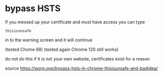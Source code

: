 # bypass HSTS 

If you messed up your certificate and _must_ have access you can type

```
thisisunsafe
```
in to the warning screen and it will continue

(tested Chome 68)
(tested again Chrome 120 still works)

do not do this if it is not your own website, certificates exist for a reason 


source https://worp.one/bypass-hsts-in-chrome-thisisunsafe-and-badidea/
